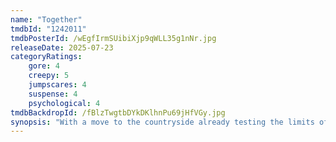 ```yaml
---
name: "Together"
tmdbId: "1242011"
tmdbPosterId: /wEgfIrmSUibiXjp9qWLL35g1nNr.jpg
releaseDate: 2025-07-23
categoryRatings:
    gore: 4
    creepy: 5
    jumpscares: 4
    suspense: 4
    psychological: 4
tmdbBackdropId: /fBlzTwgtbDYkDKlhnPu69jHfVGy.jpg
synopsis: "With a move to the countryside already testing the limits of a couple's relationship, a supernatural encounter begins an extreme transformation of their love, their lives, and their flesh."
---
```

